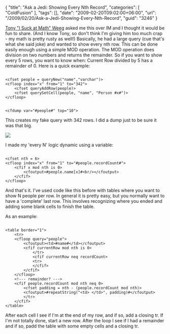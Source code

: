 {
	"title": "Ask a Jedi: Showing Every Nth Record",
	"categories": [
		"ColdFusion"
	],
	"tags": [],
	"date": "2009-02-20T09:02:00+06:00",
	"url": "/2009/02/20/Ask-a-Jedi-Showing-Every-Nth-Record",
	"guid": "3246"
}

<a href="http://www.revolutionwebdesign.com/blog/">Tony "I Suck at Math" Weeg</a> asked me this over IM and I thought it would be fun to share. (And I know Tony, so don't think I'm giving him too much crap - my math is pretty rusty as well!) Basically, he had a large query (cue that's what she said joke) and wanted to show every nth row. This can be done easily enough using a simple MOD operation. The MOD operation does division on two numbers and returns the remainder. So if you want to show every 5 rows, you want to know when: Current Row divided by 5 has a remainder of 0. Here is a quick example:
<!--more-->
<code>
&lt;cfset people = queryNew("name","varchar")&gt;
&lt;cfloop index="x" from="1" to="342"&gt;
	&lt;cfset queryAddRow(people)&gt;
	&lt;cfset querySetCell(people, "name", "Person #x#")&gt;
&lt;/cfloop&gt;

&lt;cfdump var="#people#" top="10"&gt;
</code>

This creates my fake query with 342 rows. I did a dump just to be sure it was that big. 

<img src="https://static.raymondcamden.com/images//Picture 140.png">

I made my 'every N' logic dynamic using a variable:

<code>
&lt;cfset nth = 6&gt;
&lt;cfloop index="x" from="1" to="#people.recordCount#"&gt;
	&lt;cfif x mod nth is 0&gt;
		&lt;cfoutput&gt;#people.name[x]#&lt;br/&gt;&lt;/cfoutput&gt;
	&lt;/cfif&gt;
&lt;/cfloop&gt;
</code>

And that's it. I've used code like this before with tables where you want to show N people per row. In general it is pretty easy, but you normally want to have a 'complete' last row. This involves recognizing where you ended and adding some blank cells to finish the table.

As an example:

<code>
&lt;table border="1"&gt;
	&lt;tr&gt;
	&lt;cfloop query="people"&gt;
		&lt;cfoutput&gt;&lt;td&gt;#name#&lt;/td&gt;&lt;/cfoutput&gt;
		&lt;cfif currentRow mod nth is 0&gt;
			&lt;/tr&gt;
			&lt;cfif currentRow neq recordCount&gt;
			&lt;tr&gt;
			&lt;/cfif&gt;
		&lt;/cfif&gt;
	&lt;/cfloop&gt;
	&lt;!--- remainder? ---&gt;
	&lt;cfif people.recordCount mod nth neq 0&gt;
		&lt;cfset padding = nth - (people.recordCount mod nth)&gt;
		&lt;cfoutput&gt;#repeatString("&lt;td&gt;&nbsp;&lt;/td&gt;", padding)#&lt;/cfoutput&gt;
		&lt;/tr&gt;
	&lt;/cfif&gt;
&lt;/table&gt;
</code>

After each cell I see if I'm at the end of my row, and if so, add a closing tr. If I'm not totally done, start a new row. After the loop I see if I had a remainder and if so, padd the table with some empty cells and a closing tr.